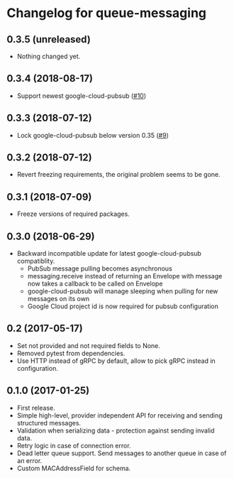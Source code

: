 Changelog for queue-messaging
=================

0.3.5 (unreleased)
------------------

- Nothing changed yet.


0.3.4 (2018-08-17)
------------------

- Support newest google-cloud-pubsub ([#10](https://github.com/socialwifi/queue-messaging/pull/10))


0.3.3 (2018-07-12)
------------------

- Lock google-cloud-pubsub below version 0.35 ([#9](https://github.com/socialwifi/queue-messaging/issues/9))


0.3.2 (2018-07-12)
------------------

- Revert freezing requirements, the original problem seems to be gone.


0.3.1 (2018-07-09)
------------------

- Freeze versions of required packages.


0.3.0 (2018-06-29)
------------------
- Backward incompatible update for latest google-cloud-pubsub compatiblity.
   - PubSub message pulling becomes asynchronous
   - messaging.receive instead of returning an Envelope with message now takes a callback to be called on Envelope
   - google-cloud-pubsub will manage sleeping when pulling for new messages on its own
   - Google Cloud project id is now required for pubsub configuration


0.2 (2017-05-17)
----------------

- Set not provided and not required fields to None.
- Removed pytest from dependencies.
- Use HTTP instead of gRPC by default, allow to pick gRPC instead in configuration.


0.1.0 (2017-01-25)
------------------

- First release.
- Simple high-level, provider independent API for receiving and sending structured messages.
- Validation when serializing data - protection against sending invalid data.
- Retry logic in case of connection error.
- Dead letter queue support. Send messages to another queue in case of an error.
- Custom MACAddressField for schema. 
